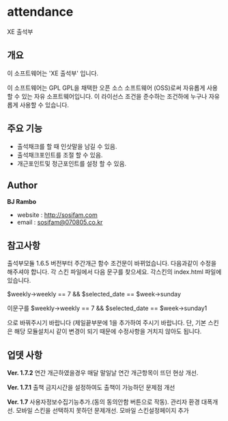 attendance
==========

XE 출석부

개요
----
이 소프트웨어는 'XE 출석부' 입니다.

이 소프트웨어는 GPL GPL을 채택한 오픈 소스 소프트웨어 (OSS)로써 자유롭게 사용할 수 있는 자유 소프트웨어입니다.
이 라이선스 조건을 준수하는 조건하에 누구나 자유롭게 사용할 수 있습니다.

주요 기능
---------
* 출석채크를 할 때 인삿말을 남길 수 있음.
* 출석채크포인트를 조절 할 수 있음.
* 개근포인트및 정근포인트를 설정 할 수 있음.

Author
------
**BJ Rambo**

* website : http://sosifam.com
* email : sosifam@070805.co.kr

참고사항
--------
출석부모듈 1.6.5 버전부터 주간개근 함수 조건문이 바뀌었습니다.
다음과같이 수정을 해주셔야 합니다.
각 스킨 파일에서 다음 문구를 찾으세요.
각스킨의 index.html 파일에 있습니다.

$weekly->weekly == 7 && $selected_date == $week->sunday

이문구를 
$weekly->weekly == 7 && $selected_date == $week->sunday1

으로 바꿔주시기 바랍니다 (제일끝부분에 1을 추가하여 주시기 바랍니다.
단, 기본 스킨은 해당 모듈설치시 같이 변경이 되기 때문에 수정사항을 거치지 않아도 됩니다.

업뎃 사항 
---------

**Ver. 1.7.2**
연간 개근하였을경우 매달 말일날 연간 개근항목이 뜨던 현상 개선.

**Ver. 1.7.1**
출책 금지시간을 설정하여도 출책이 가능하던 문제점 개선

**Ver. 1.7**
사용자정보수집기능추가.(동의 동의안함 버튼으로 작동).
관리자 환경 대폭개선.
모바일 스킨을 선택하지 못하던 문제개선.
모바일 스킨설정페이지 추가
